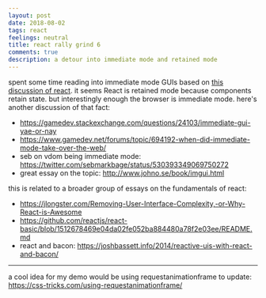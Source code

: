 ```yaml
---
layout: post
date: 2018-08-02
tags: react
feelings: neutral
title: react rally grind 6
comments: true
description: a detour into immediate mode and retained mode
---
```


spent some time reading into immediate mode GUIs based on [this discussion of react](https://games.greggman.com/game/react-and-redux-are-a-joke-right/). it seems React is retained mode because components retain state. but interestingly enough the browser is immediate mode. here's another discussion of that fact:

- https://gamedev.stackexchange.com/questions/24103/immediate-gui-yae-or-nay 
- https://www.gamedev.net/forums/topic/694192-when-did-immediate-mode-take-over-the-web/
- seb on vdom being immediate mode: https://twitter.com/sebmarkbage/status/530393349069750272
- great essay on the topic: http://www.johno.se/book/imgui.html

this is related to a broader group of essays on the fundamentals of react:

- https://jlongster.com/Removing-User-Interface-Complexity,-or-Why-React-is-Awesome
- https://github.com/reactjs/react-basic/blob/1512678469e04da02fe052ba884480a78f2e03ee/README.md
- react and bacon: https://joshbassett.info/2014/reactive-uis-with-react-and-bacon/

---

a cool idea for my demo would be using requestanimationframe to update: https://css-tricks.com/using-requestanimationframe/
